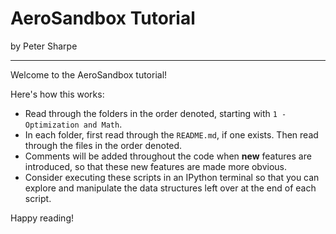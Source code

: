 # AeroSandbox Tutorial

by Peter Sharpe

-----

Welcome to the AeroSandbox tutorial!

Here's how this works: 
* Read through the folders in the order denoted, starting with `1 - Optimization and Math`.
* In each folder, first read through the `README.md`, if one exists. Then read through the files in the order denoted.
* Comments will be added throughout the code when **new** features are introduced, so that these new features are made more obvious.
* Consider executing these scripts in an IPython terminal so that you can explore and manipulate the data structures left over at the end of each script.

Happy reading!